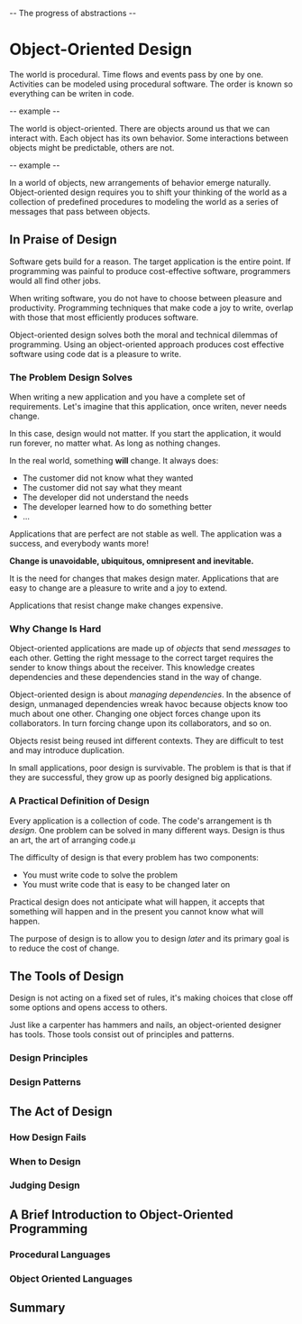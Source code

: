 -- The progress of abstractions -- 

# Object-Oriented Design

The world is procedural. Time flows and events pass by one by one. Activities can be modeled using procedural software. The order is known so everything can be writen in code.

-- example --

The world is object-oriented. There are objects around us that we can interact with. Each object has its own behavior. Some interactions between objects might be predictable, others are not.

-- example -- 

In a world of objects, new arrangements of behavior emerge naturally. Object-oriented design requires you to shift your thinking of the world as a collection of predefined procedures to modeling the world as a series of messages that pass between objects.

## In Praise of Design

Software gets build for a reason. The target application is the entire point. If programming was painful to produce cost-effective software, programmers would all find other jobs.

When writing software, you do not have to choose between pleasure and productivity. Programming techniques that make code a joy to write, overlap with those that most efficiently produces software. 

Object-oriented design solves both the moral and technical dilemmas of programming. Using an object-oriented approach produces cost effective software using code dat is a pleasure to write.

### The Problem Design Solves

When writing a new application and you have a complete set of requirements. Let's imagine that this application, once writen, never needs change.

In this case, design would not matter. If you start the application, it would run forever, no matter what. As long as nothing changes.

In the real world, something __will__ change. It always does:

* The customer did not know what they wanted
* The customer did not say what they meant
* The developer did not understand the needs
* The developer learned how to do something better
* ...

Applications that are perfect are not stable as well. The application was a success, and everybody wants more!

**Change is unavoidable, ubiquitous, omnipresent and inevitable.**

It is the need for changes that makes design mater. Applications that are easy to change are a pleasure to write and a joy to extend.

Applications that resist change make changes expensive. 

### Why Change Is Hard

Object-oriented applications are made up of *objects* that send *messages* to each other. Getting the right message to the correct target requires the sender to know things about the receiver. This knowledge creates dependencies and these dependencies stand in the way of change.

Object-oriented design is about _managing dependencies_. In the absence of design, unmanaged dependencies wreak havoc because objects know too much about one other. Changing one object forces change upon its collaborators. In turn forcing change upon its collaborators, and so on.

Objects resist being reused int different contexts. They are difficult to test and may introduce duplication.

In small applications, poor design is survivable. The problem is that is that if they are successful, they grow up as poorly designed big applications.

### A Practical Definition of Design

Every application is a collection of code. The code's arrangement is th _design_. One problem can be solved in many different ways. Design is thus an art, the art of arranging code.µ

The difficulty of design is that every problem has two components:

* You must write code to solve the problem
* You must write code that is easy to be changed later on

Practical design does not anticipate what will happen, it accepts that something will happen and in the present you cannot know what will happen.

The purpose of design is to allow you to design _later_ and its primary goal is to reduce the cost of change.

## The Tools of Design

Design is not acting on a fixed set of rules, it's making choices that close off some options and opens access to others.

Just like a carpenter has hammers and nails, an object-oriented designer has tools. Those tools consist out of principles and patterns.

### Design Principles

### Design Patterns

## The Act of Design

### How Design Fails

### When to Design

### Judging Design

## A Brief Introduction to Object-Oriented Programming

### Procedural Languages

### Object Oriented Languages

## Summary


